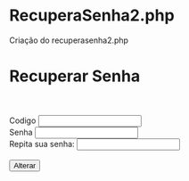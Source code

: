 # RecuperaSenha2.php
Criação do recuperasenha2.php

<?php
include('segurancazero.php');
include('conn.php');
if($_SERVER['REQUEST_METHOD'] == 'POST'){
    $codigo = $_POST['cod'];
    $senha = $_POST['senha'];
    $senha2 = $_POST['senha2'];
    $id = $_SESSION['id_recupera'];
    if($senha != $senha2){
        header('Location: recuperasenha2.php?msg=As senhas devem ser iguais');
        exit();
    }
    //verificar se o cod. está correto//
    $sql = "SELECT COUNT(*) FROM tb_usuarios WHERE id_usuario = $id AND
    recupera_usuario = '$codigo'";
    $result = mysqli_query($link,$sql);
    $contador = mysqli_fetch_array($result);

    if($contador[0] == 0){
        //codigo errado//
        header('location: recuperasenha2.php?msg=Codigo Invalido!');
        exit();
    }
    //codigo correto//
    $sql = "UPDATE tb_usuarios SET senha_usuario = '$senha', recupera_usuario = ''
    WHERE id_usuario = $id";
    mysqli_query($link,$sql);
    unset($_SESSION['id_recupera']);
    header('Location: login.php?msg=Senha Alterada com Sucesso. Faça seu Login');
    exit();
}
?>


<!DOCTYPE html>
<html lang="pt-br">
<head>
    <meta charset="UTF-8">
    <meta name="viewport" content="width=device-width, initial-scale=1.0">
    <title>Recupera Senha</title>
    <link rel="stylesheet" href="lista.css">
</head>
<body>
    <h1>Recuperar Senha</h1>
    <?php
    include('msg_user.php');
    ?>
    <br><br>
    <form action="recuperasenha2.php" method="post">
        <label for="cod">Codigo</label>
        <input type="number" name="cod" id="cod" required>
        <br>
        <label for="senha">Senha</label>
        <input type="password" name="senha" id="senha" required>
        <br>
        <label for="senha2">Repita sua senha:</label>
        <input type="password" name="senha2" id="senha2" required>
        <br><br>
        <input type="submit" value="Alterar">
    </form>
</body>
</html>
